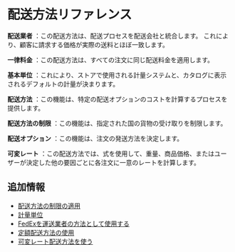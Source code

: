 # 配送方法リファレンス

**配送業者** ：この配送方法は、配送プロセスを配送会社と統合します。 これにより、顧客に請求する価格が実際の送料とほぼ一致します。

**一律料金** ：この配送方法は、すべての注文に同じ配送料金を適用します。

**基本単位** ：これにより、ストアで使用される計量システムと、カタログに表示されるデフォルトの計量が決まります。

**配送方法** ：この機能は、特定の配送オプションのコストを計算するプロセスを提供します。

**配送方法の制限** ：この機能は、指定された国の貨物の受け取りを制限します。

**配送オプション** ：この機能は、注文の発送方法を決定します。

**可変レート** ：この配送方法では、式を使用して、重量、商品価格、またはユーザーが決定した他の要因ごとに各注文に一意のレートを計算します。

## 追加情報

* [配送方法の制限の適用](./applying-shipping-method-restrictions.md)
* [計量単位](./measurement-units.md)
* [FedExを運送業者の方法として使用する](./using-the-fedex-shipping-method.md)
* [定額配送方法の使用](./using-the-flat-rate-shipping-method.md)
* [可変レート配送方法を使う](./using-the-variable-rate-shipping-method.md)
  